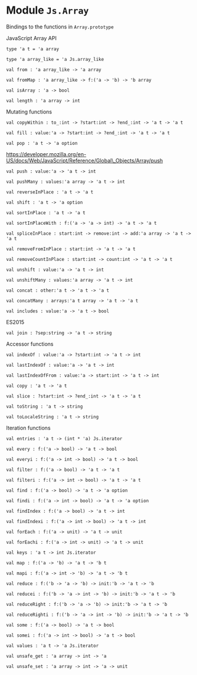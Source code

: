 
# Module `Js.Array`

Bindings to the functions in `Array.prototype`

JavaScript Array API

```
type 'a t = 'a array
```
```
type 'a array_like = 'a Js.array_like
```
```
val from : 'a array_like -> 'a array
```
```
val fromMap : 'a array_like -> f:('a -> 'b) -> 'b array
```
```
val isArray : 'a -> bool
```
```
val length : 'a array -> int
```
Mutating functions

```
val copyWithin : to_:int -> ?start:int -> ?end_:int -> 'a t -> 'a t
```
```
val fill : value:'a -> ?start:int -> ?end_:int -> 'a t -> 'a t
```
```
val pop : 'a t -> 'a option
```
https://developer.mozilla.org/en-US/docs/Web/JavaScript/Reference/Global\_Objects/Array/push

```
val push : value:'a -> 'a t -> int
```
```
val pushMany : values:'a array -> 'a t -> int
```
```
val reverseInPlace : 'a t -> 'a t
```
```
val shift : 'a t -> 'a option
```
```
val sortInPlace : 'a t -> 'a t
```
```
val sortInPlaceWith : f:('a -> 'a -> int) -> 'a t -> 'a t
```
```
val spliceInPlace : start:int -> remove:int -> add:'a array -> 'a t -> 'a t
```
```
val removeFromInPlace : start:int -> 'a t -> 'a t
```
```
val removeCountInPlace : start:int -> count:int -> 'a t -> 'a t
```
```
val unshift : value:'a -> 'a t -> int
```
```
val unshiftMany : values:'a array -> 'a t -> int
```
```
val concat : other:'a t -> 'a t -> 'a t
```
```
val concatMany : arrays:'a t array -> 'a t -> 'a t
```
```
val includes : value:'a -> 'a t -> bool
```
ES2015

```
val join : ?sep:string -> 'a t -> string
```
Accessor functions

```
val indexOf : value:'a -> ?start:int -> 'a t -> int
```
```
val lastIndexOf : value:'a -> 'a t -> int
```
```
val lastIndexOfFrom : value:'a -> start:int -> 'a t -> int
```
```
val copy : 'a t -> 'a t
```
```
val slice : ?start:int -> ?end_:int -> 'a t -> 'a t
```
```
val toString : 'a t -> string
```
```
val toLocaleString : 'a t -> string
```
Iteration functions

```
val entries : 'a t -> (int * 'a) Js.iterator
```
```
val every : f:('a -> bool) -> 'a t -> bool
```
```
val everyi : f:('a -> int -> bool) -> 'a t -> bool
```
```
val filter : f:('a -> bool) -> 'a t -> 'a t
```
```
val filteri : f:('a -> int -> bool) -> 'a t -> 'a t
```
```
val find : f:('a -> bool) -> 'a t -> 'a option
```
```
val findi : f:('a -> int -> bool) -> 'a t -> 'a option
```
```
val findIndex : f:('a -> bool) -> 'a t -> int
```
```
val findIndexi : f:('a -> int -> bool) -> 'a t -> int
```
```
val forEach : f:('a -> unit) -> 'a t -> unit
```
```
val forEachi : f:('a -> int -> unit) -> 'a t -> unit
```
```
val keys : 'a t -> int Js.iterator
```
```
val map : f:('a -> 'b) -> 'a t -> 'b t
```
```
val mapi : f:('a -> int -> 'b) -> 'a t -> 'b t
```
```
val reduce : f:('b -> 'a -> 'b) -> init:'b -> 'a t -> 'b
```
```
val reducei : f:('b -> 'a -> int -> 'b) -> init:'b -> 'a t -> 'b
```
```
val reduceRight : f:('b -> 'a -> 'b) -> init:'b -> 'a t -> 'b
```
```
val reduceRighti : f:('b -> 'a -> int -> 'b) -> init:'b -> 'a t -> 'b
```
```
val some : f:('a -> bool) -> 'a t -> bool
```
```
val somei : f:('a -> int -> bool) -> 'a t -> bool
```
```
val values : 'a t -> 'a Js.iterator
```
```
val unsafe_get : 'a array -> int -> 'a
```
```
val unsafe_set : 'a array -> int -> 'a -> unit
```